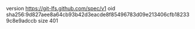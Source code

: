 version https://git-lfs.github.com/spec/v1
oid sha256:9d827aee8a64cb93b42d3eacde8f85496783d09e213406cfb182339c8e9adccb
size 401
